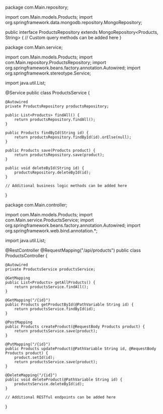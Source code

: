 package com.Main.repository;

import com.Main.models.Products;
import org.springframework.data.mongodb.repository.MongoRepository;

public interface ProductsRepository extends MongoRepository<Products, String> {
    // Custom query methods can be added here
}

package com.Main.service;

import com.Main.models.Products;
import com.Main.repository.ProductsRepository;
import org.springframework.beans.factory.annotation.Autowired;
import org.springframework.stereotype.Service;

import java.util.List;

@Service
public class ProductsService {

    @Autowired
    private ProductsRepository productsRepository;

    public List<Products> findAll() {
        return productsRepository.findAll();
    }

    public Products findById(String id) {
        return productsRepository.findById(id).orElse(null);
    }

    public Products save(Products product) {
        return productsRepository.save(product);
    }

    public void deleteById(String id) {
        productsRepository.deleteById(id);
    }

    // Additional business logic methods can be added here
}


package com.Main.controller;

import com.Main.models.Products;
import com.Main.service.ProductsService;
import org.springframework.beans.factory.annotation.Autowired;
import org.springframework.web.bind.annotation.*;

import java.util.List;

@RestController
@RequestMapping("/api/products")
public class ProductsController {

    @Autowired
    private ProductsService productsService;

    @GetMapping
    public List<Products> getAllProducts() {
        return productsService.findAll();
    }

    @GetMapping("/{id}")
    public Products getProductById(@PathVariable String id) {
        return productsService.findById(id);
    }

    @PostMapping
    public Products createProduct(@RequestBody Products product) {
        return productsService.save(product);
    }

    @PutMapping("/{id}")
    public Products updateProduct(@PathVariable String id, @RequestBody Products product) {
        product.setId(id);
        return productsService.save(product);
    }

    @DeleteMapping("/{id}")
    public void deleteProduct(@PathVariable String id) {
        productsService.deleteById(id);
    }

    // Additional RESTful endpoints can be added here
}